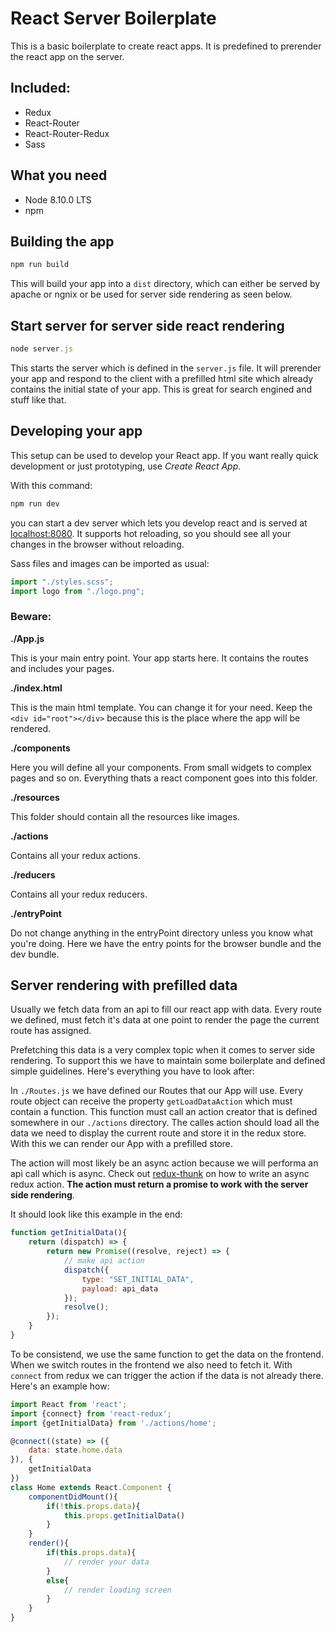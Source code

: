 # React Server Boilerplate

This is a basic boilerplate to create react apps.
It is predefined to prerender the react app on the server.

## Included:
- Redux
- React-Router
- React-Router-Redux
- Sass

## What you need
- Node 8.10.0 LTS
- npm

## Building the app
```js
npm run build
```
This will build your app into a ```dist``` directory, which can either be served by apache or ngnix or be used for server side rendering as seen below.

## Start server for server side react rendering
```js
node server.js
```
This starts the server which is defined in the ```server.js``` file. It will prerender your app and respond to the client with a prefilled html site which already contains the initial state of your app. This is great for search engined and stuff like that.

## Developing your app
This setup can be used to develop your React app. If you want really quick development or just prototyping, use *Create React App*.

With this command:
```js
npm run dev
```
you can start a dev server which lets you develop react and is served at [localhost:8080](http://localhost:8080). It supports hot reloading, so you should see all your changes in the browser without reloading.

Sass files and images can be imported as usual:
```js
import "./styles.scss";
import logo from "./logo.png";
```

### Beware:
**./App.js**

This is your main entry point. Your app starts here. It contains the routes and includes your pages.

**./index.html**

This is the main html template. You can change it for your need. Keep the ```<div id="root"></div>``` because this is the place where the app will be rendered.

**./components**

Here you will define all your components. From small widgets to complex pages and so on. Everything thats a react component goes into this folder.

**./resources**

This folder should contain all the resources like images.

**./actions**

Contains all your redux actions.

**./reducers**

Contains all your redux reducers.

**./entryPoint**

Do not change anything in the entryPoint directory unless you know what you're doing. Here we have the entry points for the browser bundle and the dev bundle.

## Server rendering with prefilled data
Usually we fetch data from an api to fill our react app with data. Every route we defined, must fetch it's data at one point to render the page the current route has assigned.

Prefetching this data is a very complex topic when it comes to server side rendering. To support this we have to maintain some boilerplate and defined simple guidelines. Here's everything you have to look after:

In ```./Routes.js``` we have defined our Routes that our App will use. Every route object can receive the property ```getLoadDataAction``` which must contain a function. This function must call an action creator that is defined somewhere in our ```./actions``` directory. The calles action should load all the data we need to display the current route and store it in the redux store. With this we can render our App with a prefilled store.

The action will most likely be an async action because we will performa an api call which is async. Check out [redux-thunk](https://github.com/gaearon/redux-thunk#why-do-i-need-this) on how to write an async redux action. **The action must return a promise to work with the server side rendering**.

It should look like this example in the end:

```js
function getInitialData(){
    return (dispatch) => {
        return new Promise((resolve, reject) => {
            // make api action
            dispatch({
                type: "SET_INITIAL_DATA",
                payload: api_data
            });
            resolve();
        });
    }
}
```

To be consistend, we use the same function to get the data on the frontend. When we switch routes in the frontend we also need to fetch it. With ```connect``` from redux we can trigger the action if the data is not already there. Here's an example how:

```js
import React from 'react';
import {connect} from 'react-redux';
import {getInitialData} from './actions/home';

@connect((state) => ({
    data: state.home.data
}), {
    getInitialData
})
class Home extends React.Component {
    componentDidMount(){
        if(!this.props.data){
            this.props.getInitialData()
        }
    }
    render(){
        if(this.props.data){
            // render your data
        }
        else{
            // render loading screen
        }
    }
}
```
